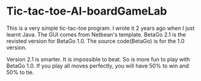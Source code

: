 # Tic-tac-toe-AI-boardGameLab
This is a very simple tic-tac-toe program. I wrote it 2 years ago when I just learnt Java. The GUI comes from Netbean's template. BetaGo 2.1 is the revisted version for BetaGo 1.0. The source code(BetaGo) is for the 1.0 version. 

Version 2.1 is smarter. It is impossible to beat. So is more fun to play with BetaGo 1.0. If you play all moves perfectly, you will have 50% to win and 50% to tie.
